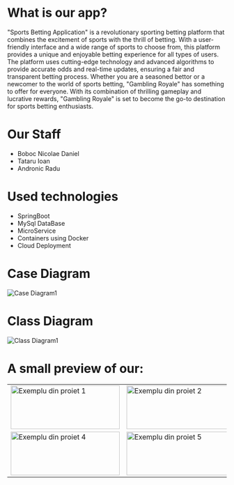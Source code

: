 # What is our app? 
"Sports Betting Application" is a revolutionary sporting betting platform that combines the excitement of sports with the thrill of betting. With a user-friendly interface and a wide range of sports to choose from, this platform provides a unique and enjoyable betting experience for all types of users. The platform uses cutting-edge technology and advanced algorithms to provide accurate odds and real-time updates, ensuring a fair and transparent betting process. Whether you are a seasoned bettor or a newcomer to the world of sports betting, "Gambling Royale" has something to offer for everyone. With its combination of thrilling gameplay and lucrative rewards, "Gambling Royale" is set to become the go-to destination for sports betting enthusiasts.

# Our Staff 
- Boboc Nicolae Daniel
- Tataru Ioan
- Andronic Radu

# Used technologies 
- SpringBoot
- MySql DataBase
- MicroService
- Containers using Docker
- Cloud Deployment

# Case Diagram
![Case Diagram1](https://user-images.githubusercontent.com/100337916/217179072-79954f48-9ecc-4db2-a901-0fb30c179118.png)


# Class Diagram
![Class Diagram1](https://user-images.githubusercontent.com/100337916/217179089-c98460e1-ed55-4aeb-8b11-922cd720bd43.png)


# A small preview of our:
<table>
  <tr>
    <td><img src="https://user-images.githubusercontent.com/100337916/217174392-fa68960b-7edc-43c8-a6c8-08de7f5fb82d.jpg" alt="Exemplu din proiet 1" width="250" height="100"/></td>
    <td><img src="https://user-images.githubusercontent.com/100337916/217174436-215ef344-1448-4e96-825f-00214b84a524.jpg" alt="Exemplu din proiet 2" width="250" height="100"/></td>
    <td><img src="https://user-images.githubusercontent.com/100337916/217174502-7bebb84b-85bf-4be3-a4a5-b97d298e9cab.jpg" alt="Exemplu din proiet 3" width="250" height="100"/></td>
  </tr>
  <tr>
    <td><img src="https://user-images.githubusercontent.com/100337916/217174553-b31d228f-69f0-48e9-a530-3efebd231d34.jpg" alt="Exemplu din proiet 4" width="250" height="100"/></td>
    <td><img src="https://user-images.githubusercontent.com/100337916/217174641-6dd5933b-8389-43be-bba5-a41f60c66588.jpg" alt="Exemplu din proiet 5" width="250" height="100"/></td>
    <td><img src="https://user-images.githubusercontent.com/100337916/217174646-043cd801-d067-454c-bf6c-7c6b27f70ae1.jpg" alt="Exemplu din proiet 6" width="250" height="100"/></td>
  </tr>
  
</table>




